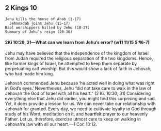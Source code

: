 ## 2 Kings 10

```
Jehu kills the house of Ahab (1-17)
  Jehonadab joins Jehu (15-17)
Baal worshippers killed by Jehu (18-27)
Summary of Jehu’s reign (28-36)
```

#### 2Ki 10:29, 31​—What can we learn from Jehu’s error? (w11 11/15 5 ¶6-7)

Jehu may have believed that the independence of the kingdom of Israel from Judah required the religious separation of the two kingdoms. Hence, like former kings of Israel, he attempted to keep them separate by perpetuating calf worship. But this would show a lack of faith in Jehovah, who had made him king.

Jehovah commended Jehu because ‘he acted well in doing what was right in God’s eyes.’ Nevertheless, Jehu “did not take care to walk in the law of Jehovah the God of Israel with all his heart.” (2 Ki. 10:30, 31) Considering everything else that Jehu did earlier, you might find this surprising and sad. Yet, it does provide a lesson for us. We can never take our relationship with Jehovah for granted. Every day, we need to cultivate loyalty to God through study of his Word, meditation on it, and heartfelt prayer to our heavenly Father. Let us, therefore, exercise utmost care to keep on walking in Jehovah’s law with all our heart.​—1 Cor. 10:12.
